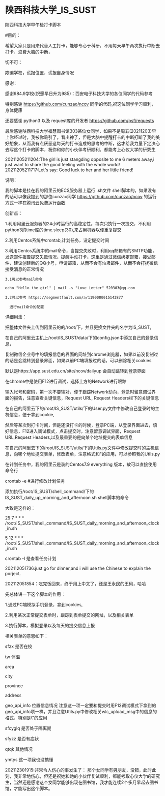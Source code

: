 # 陕西科技大学_IS_SUST
陕西科技大学早午检打卡脚本

#目的：

  希望大家只是用来代替人工打卡，能够专心于科研，不用每天早午两次执行中断去打卡，浪费大脑的中断，

切不可：

  欺骗学校，谎报位置，谎报自身情况
 
感谢：
 
  感谢984.9学校(祝愿早日升为985)：西安电子科技大学的各位同学的代码参考
  
  特别感谢 https://github.com/cunzao/ncov 同学的代码,祝这位同学学习顺利，身体健康
  
  还要感谢 python3 以及 request库的开发者 https://github.com/psf/requests
  
  最后感谢陕西科技大学福慧图书馆303某位女同学，如果不是周五(20211203)早上你经过时，我被你吸引了，看出神了，但是大脑中提醒打卡的中断打断了我的美好想象，从而我有点厌恶这每天的打卡造成的思考的中断，这才给我力量下定决心去写这个打卡的脚本，祝你和你的小伙伴考研顺利，都能考上心仪大学的研究生
  
20211205211204:The girl is just stangding opposite to me 6 meters away,i just want to share the good feeling with the whole world!
20211205211717:Let's say: Good luck to her and her little friend!

说明：

  我的脚本是挂在我的阿里云的ECS服务器上运行 .sh文件 shell脚本的，如果没有的话可以像我提到的那位cunzao同学 https://github.com/cunzao/ncov 的运行方式一样在腾讯云免费运行函数
 
创新点：

  1.利用阿里云服务器的24小时运行的高稳定性，每次只执行一次提交，不利用python3的time库的time.sleep(30),来占用机器以便重复提交
  
  2.利用Centos系统中crontab,计划任务，设定提交时间
  
  3.利用Centos系统中的mail命令，当提交失败时，利用qq邮箱有的SMTP功能，发送邮件报告提交失败情况，提醒手动打卡，这里是通过微信绑定邮箱，接受邮件，建议创建新的QQ小号，申请邮箱，从而不会有垃圾邮件，从而不会打扰微信接受消息的正常情况
    
    3.1可以参考mail命令
    
    echo "Hello the girl" | mail -s "Love Letter" 520303@qq.com  
  
    3.2可以参考 https://segmentfault.com/a/1190000015143877
      
      进行mail命令的配置
 
 
详细用法：

  把整体文件夹上传到阿里云的的/root/下，并且更换文件夹的名字为IS_SUST，

  在自己的阿里云主机上/root/IS_SUST/data/下的config.json中添加自己的登录信息，
  
  复制微信企业号中的填报信息的界面的网址到chrome浏览器，如果以前没复制过的话是会跳转到登录界面，如果以前PC端填报过的话，可以删除相关cookies
  
  默认是https://app.sust.edu.cn/site/ncov/dailyup 会自动跳转到登录界面
  
  在chrome中是使用F12进行调试，选择上方的Network进行跟踪
  
  输入帐号和密码，第一次不要输对，便于跟踪Network动向，登录时留意调试界面的报告，注意查看关键信息，Request URL, Request Headers栏下的关键信息
  
  在自己的阿里云下的/root/IS_SUST/utils/下的User.py文件中修改自己登录时的主机信息，便于拿到cookie,
  
  然后等某次到打卡时间，但是还没打卡的时候，登录PC端，从登录界面进去，填好信息，F12进入调试模式，点击提交时，注意留意调试界面，Request URL,Request Headers,以及最重要的是向某个地址提交的表单信息
  
  在自己的阿里去下的/root/IS_SUST/utils/下的Utils.py文件中修改提交时的主机信息，向哪个地址提交表单，修改表单，注意格式和\"的应用，可以参照我的Utils.py
  
  在计划任务中，我的阿里云是装的Centos7.9 everything 版本，故可以直接使用命令行
  
  crontab -e #进行修改计划任务
  
  添加执行/root/IS_SUST/shell_command/下的IS_SUST_daily_up_morning_and_afternoon.sh shell脚本的命令
  
  大致是这样的：
  
  25 7 * * * /root/IS_SUST/shell_command/IS_SUST_daily_morning_and_afternoon_clock_in.sh
  
  5 12 * * * /root/IS_SUST/shell_command/IS_SUST_daily_morning_and_afternoon_clock_in.sh
  
  
  crontab -l 是查看任务计划
  

202112051736:just go for dinner,and i will use the Chinese to explain the porject.

202112051854：吃完饭回来，终于用上中文了，还是王永民的王码，哈哈

先总体讲一下这个脚本的作用：

1.通过PC端模拟手机登录，拿到cookies,

2.利用某次正常提交表单时，跟踪到表单提交的网址，以及相关表单

3.执行脚本，模拟登录以及每天的提交信息上报

相关表单的意思如下：

sfzx    是否在校

tw      体温

area

city

province

address

geo_api_info 位置信息情况 注意这一项一定要和提交时用F12调试模式下拿到的geo_api_info项一样，并且注意Utils.py中修改相关wlc_upload_msg中的信息的格式，特别是\\"的应用

sfcyglq 是否处于隔离期

sfyzz 是否有症状

qtqk 其他情况

ymtys 这一项我也没搞懂

202112301915:非常令人伤心的事发生了： 那个女同学有男朋友，没错，此时此刻，我非常地伤心，但还是祝她和她的小伙伴复试顺利，都能考取心仪大学的研究生，当然还是感谢这个女同学能够出现在图书馆，我才能连续2个多月早起去图书馆，才能写出这个脚本。


  
